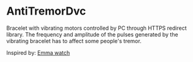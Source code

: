 # AntiTremorDvc
Bracelet with vibrating motors controlled by PC through HTTPS redirect library.
The frequency and amplitude of the pulses generated by the vibrating bracelet has to affect some people's tremor.

Inspired by: [Emma watch](https://www.youtube.com/watch?v=cFjCbL5ZOHU)


